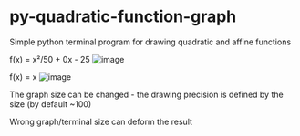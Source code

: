 # py-quadratic-function-graph
Simple python terminal program for drawing quadratic and affine functions

f(x) = x²/50 + 0x - 25
![image](https://user-images.githubusercontent.com/108158031/209414071-bc326539-d46d-4fb5-9959-6b61dec48029.png)

f(x) = x
![image](https://user-images.githubusercontent.com/108158031/209414120-4367d992-e960-4c69-b290-ebe7dcd22342.png)

The graph size can be changed - the drawing precision is defined by the size (by default ~100)

Wrong graph/terminal size can deform the result
